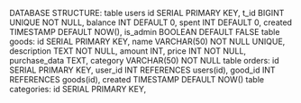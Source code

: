 DATABASE STRUCTURE:
table users
    id SERIAL PRIMARY KEY,
    t_id BIGINT UNIQUE NOT NULL,
    balance INT DEFAULT 0,
    spent INT DEFAULT 0,
    created TIMESTAMP DEFAULT NOW(),
    is_admin BOOLEAN DEFAULT FALSE
table goods:
    id SERIAL PRIMARY KEY,
    name VARCHAR(50) NOT NULL UNIQUE,
    description TEXT NOT NULL,
    amount INT,
    price INT NOT NULL,
    purchase_data TEXT,
    category VARCHAR(50) NOT NULL
table orders:
    id SERIAL PRIMARY KEY,
    user_id INT REFERENCES users(id),
    good_id INT REFERENCES goods(id),
    created TIMESTAMP DEFAULT NOW()
table categories:
    id SERIAL PRIMARY KEY,
    

